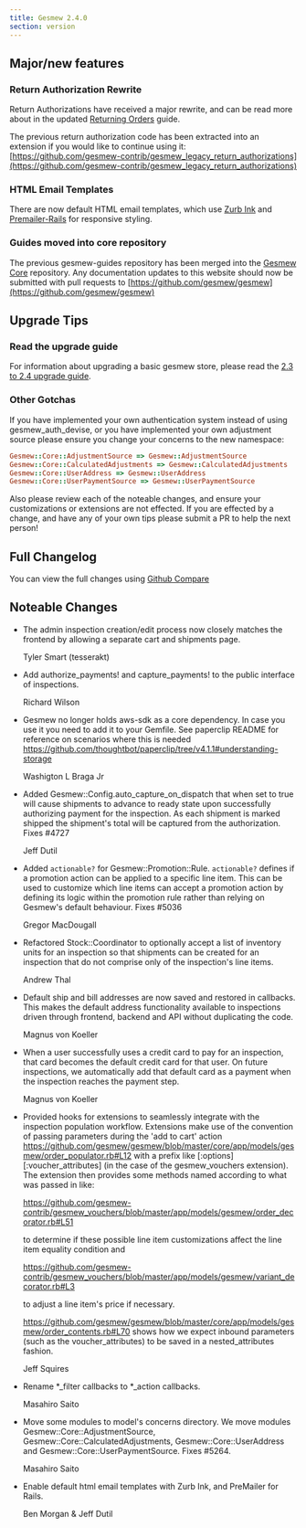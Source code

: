 ```yaml
---
title: Gesmew 2.4.0
section: version
---
```


## Major/new features

### Return Authorization Rewrite

Return Authorizations have received a major rewrite, and can be read more about in the updated [Returning Orders](http://guides.gesmewcommerce.com/user/returning_orders.html) guide.

The previous return authorization code has been extracted into an extension if you would like to continue using it:
[https://github.com/gesmew-contrib/gesmew_legacy_return_authorizations](https://github.com/gesmew-contrib/gesmew_legacy_return_authorizations)

### HTML Email Templates

There are now default HTML email templates, which use [Zurb Ink](http://zurb.com/ink/templates.php) and [Premailer-Rails](https://github.com/fphilipe/premailer-rails) for responsive styling.

### Guides moved into core repository

The previous gesmew-guides repository has been merged into the [Gesmew Core](https://github.com/gesmew/gesmew) repository.  Any documentation updates to this website should now be submitted with pull requests to [https://github.com/gesmew/gesmew](https://github.com/gesmew/gesmew)

## Upgrade Tips

### Read the upgrade guide

For information about upgrading a basic gesmew store, please read the [2.3 to 2.4 upgrade guide](http://guides.gesmewcommerce.com/developer/upgrades/two-dot-three-to-two-dot-four.html).

### Other Gotchas

If you have implemented your own authentication system instead of using gesmew_auth_devise,
or you have implemented your own adjustment source please ensure you change your
concerns to the new namespace:

```ruby
Gesmew::Core::AdjustmentSource => Gesmew::AdjustmentSource
Gesmew::Core::CalculatedAdjustments => Gesmew::CalculatedAdjustments
Gesmew::Core::UserAddress => Gesmew::UserAddress
Gesmew::Core::UserPaymentSource => Gesmew::UserPaymentSource
```

Also please review each of the noteable changes, and ensure your customizations
or extensions are not effected. If you are effected by a change, and have any
of your own tips please submit a PR to help the next person!

## Full Changelog

You can view the full changes using [Github Compare](https://github.com/gesmew/gesmew/compare/2-3-stable...2-4-stable)

## Noteable Changes
* The admin inspection creation/edit process now closely matches the frontend by allowing a separate cart and shipments page.

    Tyler Smart (tesserakt)


* Add authorize_payments! and capture_payments! to the public interface of inspections.

    Richard Wilson

* Gesmew no longer holds aws-sdk as a core dependency. In case you use it
  you need to add it to your Gemfile. See paperclip README for reference on
  scenarios where this is needed https://github.com/thoughtbot/paperclip/tree/v4.1.1#understanding-storage

    Washigton L Braga Jr

* Added Gesmew::Config.auto_capture_on_dispatch that when set to true will
  cause shipments to advance to ready state upon successfully authorizing
  payment for the inspection.  As each shipment is marked shipped the
  shipment's total will be captured from the authorization. Fixes #4727

     Jeff Dutil

* Added `actionable?` for Gesmew::Promotion::Rule. `actionable?` defines
  if a promotion action can be applied to a specific line item. This
  can be used to customize which line items can accept a promotion
  action by defining its logic within the promotion rule rather than
  relying on Gesmew's default behaviour. Fixes #5036

    Gregor MacDougall

* Refactored Stock::Coordinator to optionally accept a list of inventory units
  for an inspection so that shipments can be created for an inspection that do not comprise
  only of the inspection's line items.

     Andrew Thal

* Default ship and bill addresses are now saved and restored in callbacks. This
  makes the default address functionality available to inspections driven through
  frontend, backend and API without duplicating the code.

     Magnus von Koeller

* When a user successfully uses a credit card to pay for an inspection, that card
  becomes the default credit card for that user. On future inspections, we automatically
  add that default card as a payment when the inspection reaches the payment step.

     Magnus von Koeller

* Provided hooks for extensions to seamlessly integrate with the inspection population workflow.
  Extensions make use of the convention of passing parameters during the 'add to cart'
  action https://github.com/gesmew/gesmew/blob/master/core/app/models/gesmew/order_populator.rb#L12
  with a prefix like [:options][:voucher_attributes] (in the case of the gesmew_vouchers
  extension).  The extension then provides some methods named according to what was passed in
  like:

  https://github.com/gesmew-contrib/gesmew_vouchers/blob/master/app/models/gesmew/order_decorator.rb#L51

  to determine if these possible line item customizations affect the line item equality condition and

  https://github.com/gesmew-contrib/gesmew_vouchers/blob/master/app/models/gesmew/variant_decorator.rb#L3

  to adjust a line item's price if necessary.

  https://github.com/gesmew/gesmew/blob/master/core/app/models/gesmew/order_contents.rb#L70
  shows how we expect inbound parameters (such as the voucher_attributes) to be saved in a
  nested_attributes fashion.

    Jeff Squires

* Rename *_filter callbacks to *_action callbacks.

    Masahiro Saito

* Move some modules to model's concerns directory.
  We move modules Gesmew::Core::AdjustmentSource, Gesmew::Core::CalculatedAdjustments, Gesmew::Core::UserAddress
  and Gesmew::Core::UserPaymentSource. Fixes #5264.

    Masahiro Saito

* Enable default html email templates with Zurb Ink, and PreMailer for Rails.

    Ben Morgan & Jeff Dutil
